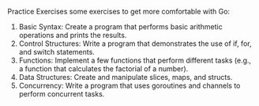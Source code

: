 Practice Exercises
some exercises to get more comfortable with Go:

1. Basic Syntax: Create a program that performs basic arithmetic operations and prints the results.
2. Control Structures: Write a program that demonstrates the use of if, for, and switch statements.
3. Functions: Implement a few functions that perform different tasks (e.g., a function that calculates the factorial of a number).
4. Data Structures: Create and manipulate slices, maps, and structs.
5. Concurrency: Write a program that uses goroutines and channels to perform concurrent tasks.